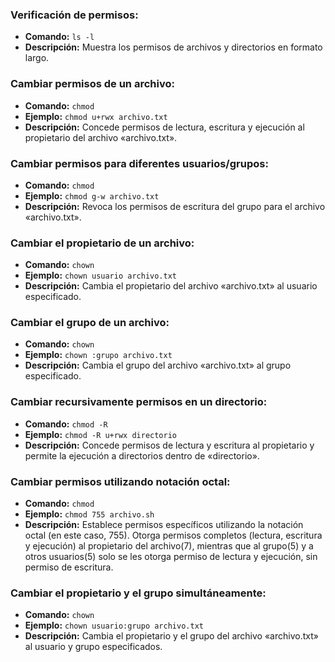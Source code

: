 ### Verificación de permisos:

- **Comando:** `ls -l`
- **Descripción:** Muestra los permisos de archivos y directorios en formato largo.

### Cambiar permisos de un archivo:

- **Comando:** `chmod`
- **Ejemplo:** `chmod u+rwx archivo.txt`
- **Descripción:** Concede permisos de lectura, escritura y ejecución al propietario del archivo «archivo.txt».

### Cambiar permisos para diferentes usuarios/grupos:

- **Comando:** `chmod`
- **Ejemplo:** `chmod g-w archivo.txt`
- **Descripción:** Revoca los permisos de escritura del grupo para el archivo «archivo.txt».

### Cambiar el propietario de un archivo:

- **Comando:** `chown`
- **Ejemplo:** `chown usuario archivo.txt`
- **Descripción:** Cambia el propietario del archivo «archivo.txt» al usuario especificado.

### Cambiar el grupo de un archivo:

- **Comando:** `chown`
- **Ejemplo:** `chown :grupo archivo.txt`
- **Descripción:** Cambia el grupo del archivo «archivo.txt» al grupo especificado.

### Cambiar recursivamente permisos en un directorio:

- **Comando:** `chmod -R`
- **Ejemplo:** `chmod -R u+rwx directorio`
- **Descripción:** Concede permisos de lectura y escritura al propietario y permite la ejecución a directorios dentro de «directorio».

### Cambiar permisos utilizando notación octal:

- **Comando:** `chmod`
- **Ejemplo:** `chmod 755 archivo.sh`
- **Descripción:** Establece permisos específicos utilizando la notación octal (en este caso, 755). Otorga permisos completos (lectura, escritura y ejecución) al propietario del archivo(7), mientras que al grupo(5) y a otros usuarios(5) solo se les otorga permiso de lectura y ejecución, sin permiso de escritura.

### Cambiar el propietario y el grupo simultáneamente:

- **Comando:** `chown`
- **Ejemplo:** `chown usuario:grupo archivo.txt`
- **Descripción:** Cambia el propietario y el grupo del archivo «archivo.txt» al usuario y grupo especificados.